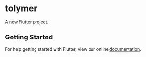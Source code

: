 # tolymer

A new Flutter project.

## Getting Started

For help getting started with Flutter, view our online
[documentation](https://flutter.io/).
